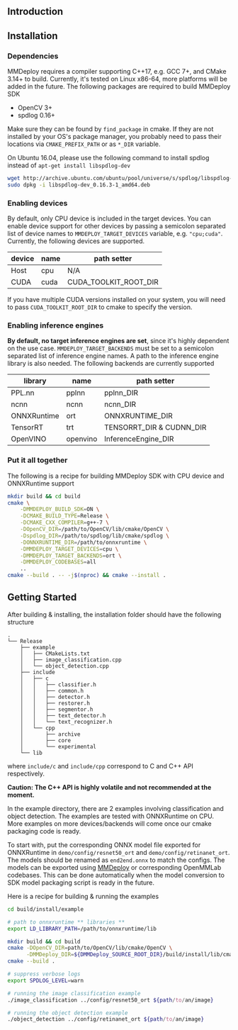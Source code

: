 ## Introduction

## Installation

### Dependencies

MMDeploy requires a compiler supporting C++17, e.g. GCC 7+, and CMake 3.14+ to build. Currently, it's tested on Linux
x86-64, more platforms will be added in the future. The following packages are required to build MMDeploy SDK

- OpenCV 3+
- spdlog 0.16+

Make sure they can be found by `find_package` in cmake. If they are not installed by your OS's package manager, you
probably need to pass their locations via `CMAKE_PREFIX_PATH` or as `*_DIR` variable.

On Ubuntu 16.04, please use the following command to install spdlog instead of `apt-get install libspdlog-dev`
```bash
wget http://archive.ubuntu.com/ubuntu/pool/universe/s/spdlog/libspdlog-dev_0.16.3-1_amd64.deb
sudo dpkg -i libspdlog-dev_0.16.3-1_amd64.deb
```

### Enabling devices

By default, only CPU device is included in the target devices. You can enable device support for other devices by
passing a semicolon separated list of device names to `MMDEPLOY_TARGET_DEVICES` variable, e.g. `"cpu;cuda"`. Currently,
the following devices are supported.

| device |  name | path setter |
|--------|-------|-------------|
|  Host  |  cpu  |    N/A      |
|  CUDA  |  cuda | CUDA_TOOLKIT_ROOT_DIR |

If you have multiple CUDA versions installed on your system, you will need to pass `CUDA_TOOLKIT_ROOT_DIR` to cmake to
specify the version.

### Enabling inference engines

**By default, no target inference engines are set**, since it's highly dependent on the use
case. `MMDEPLOY_TARGET_BACKENDS`
must be set to a semicolon separated list of inference engine names. A path to the inference engine library is also
needed. The following backends are currently supported

|   library   |  name    |   path setter   |
|-------------|----------|-----------------|
| PPL.nn      | pplnn    | pplnn_DIR       |
| ncnn        | ncnn     | ncnn_DIR        |
| ONNXRuntime | ort      | ONNXRUNTIME_DIR |
| TensorRT    | trt      | TENSORRT_DIR & CUDNN_DIR |
| OpenVINO    | openvino | InferenceEngine_DIR |

### Put it all together

The following is a recipe for building MMDeploy SDK with CPU device and ONNXRuntime support

```Bash
mkdir build && cd build
cmake \
    -DMMDEPLOY_BUILD_SDK=ON \
    -DCMAKE_BUILD_TYPE=Release \
    -DCMAKE_CXX_COMPILER=g++-7 \
    -DOpenCV_DIR=/path/to/OpenCV/lib/cmake/OpenCV \
    -Dspdlog_DIR=/path/to/spdlog/lib/cmake/spdlog \
    -DONNXRUNTIME_DIR=/path/to/onnxruntime \
    -DMMDEPLOY_TARGET_DEVICES=cpu \
    -DMMDEPLOY_TARGET_BACKENDS=ort \
    -DMMDEPLOY_CODEBASES=all
    ..
cmake --build . -- -j$(nproc) && cmake --install .
```

## Getting Started

After building & installing, the installation folder should have the following structure

```
.
└── Release
    ├── example
    │   ├── CMakeLists.txt
    │   ├── image_classification.cpp
    │   └── object_detection.cpp
    ├── include
    │   ├── c
    │   │   ├── classifier.h
    │   │   ├── common.h
    │   │   ├── detector.h
    │   │   ├── restorer.h
    │   │   ├── segmentor.h
    │   │   ├── text_detector.h
    │   │   └── text_recognizer.h
    │   └── cpp
    │       ├── archive
    │       ├── core
    │       └── experimental
    └── lib
```

where `include/c` and `include/cpp` correspond to C and C++ API respectively.

**Caution: The C++ API is highly volatile and not recommended at the moment.**

In the example directory, there are 2 examples involving classification and object detection. The examples are tested
with ONNXRuntime on CPU. More examples on more devices/backends will come once our cmake packaging code is ready.

To start with, put the corresponding ONNX model file exported for ONNXRuntime in `demo/config/resnet50_ort`
and `demo/config/retinanet_ort`. The models should be renamed as `end2end.onnx` to match the configs. The models can
be exported using [MMDeploy](https://github.com/open-mmlab/mmdeploy) or corresponding OpenMMLab codebases.
This can be done automatically when the model conversion to SDK model packaging script is ready in the future.


Here is a recipe for building & running the examples

```Bash
cd build/install/example

# path to onnxruntime ** libraries **
export LD_LIBRARY_PATH=/path/to/onnxruntime/lib

mkdir build && cd build
cmake -DOpenCV_DIR=path/to/OpenCV/lib/cmake/OpenCV \
      -DMMDeploy_DIR=${DMMDeploy_SOURCE_ROOT_DIR}/build/install/lib/cmake/MMDeploy ..
cmake --build .

# suppress verbose logs
export SPDLOG_LEVEL=warn

# running the image classification example
./image_classification ../config/resnet50_ort ${path/to/an/image}

# running the object detection example
./object_detection ../config/retinanet_ort ${path/to/an/image}
```
